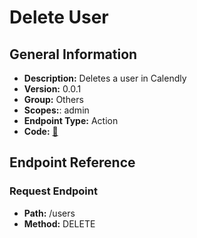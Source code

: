 # Delete User

## General Information

- **Description:** Deletes a user in Calendly
- **Version:** 0.0.1
- **Group:** Others
- **Scopes:**: admin
- **Endpoint Type:** Action
- **Code:** [🔗](https://github.com/NangoHQ/integration-templates/tree/main/integrations/calendly/actions/delete-user.ts)

## Endpoint Reference

### Request Endpoint

- **Path:** /users
- **Method:** DELETE
